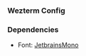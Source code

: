 ### Wezterm Config

### Dependencies

* Font: [JetbrainsMono](https://github.com/JetBrains/JetBrainsMono)
